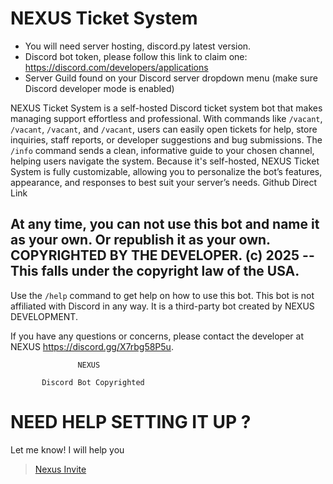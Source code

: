 # NEXUS Ticket System
- You will need server hosting, discord.py latest version.
- Discord bot token, please follow this link to claim one: https://discord.com/developers/applications
- Server Guild found on your Discord server dropdown menu (make sure Discord developer mode is enabled)


NEXUS Ticket System is a self-hosted Discord ticket system bot that makes managing support effortless and professional. With commands like ``/vacant``, ``/vacant``, ``/vacant``, and ``/vacant``, users can easily open tickets for help, store inquiries, staff reports, or developer suggestions and bug submissions. The ``/info`` command sends a clean, informative guide to your chosen channel, helping users navigate the system. Because it's self-hosted, NEXUS Ticket System is fully customizable, allowing you to personalize the bot’s features, appearance, and responses to best suit your server’s needs.
Github Direct Link

 ## At any time, you can not use this bot and name it as your own. Or republish it as your own. COPYRIGHTED BY THE DEVELOPER. (c) 2025 -- This falls under the copyright law of the USA.

 Use the ``/help`` command to get help on how to use this bot.
 This bot is not affiliated with Discord in any way. It is a third-party bot created by NEXUS DEVELOPMENT.

 If you have any questions or concerns, please contact the developer at NEXUS https://discord.gg/X7rbg58P5u.


                                           
                   NEXUS                    
                                          
           Discord Bot Copyrighted         


# NEED HELP SETTING IT UP ?
Let me know! I will help you 
> [Nexus Invite](https://discord.gg/X7rbg58P5u)
